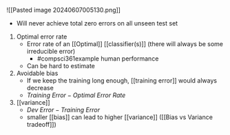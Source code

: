 ![[Pasted image 20240607005130.png]]
- Will never achieve total zero errors on all unseen test set
1. Optimal error rate
	- Error rate of an [[Optimal]] [[classifier(s)]] (there will always be some irreducible error)
		- #compsci361example human performance
	- Can be hard to estimate
2. Avoidable bias
	- If we keep the training long enough, [[training error]] would always decrease
	- $Training\ Error - Optimal\ Error\ Rate$
1. [[variance]]
	- $Dev\ Error - Training\ Error$
	- smaller [[bias]] can lead to higher [[variance]] ([[Bias vs Variance tradeoff]])